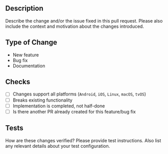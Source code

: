 ## Description

Describe the change and/or the issue fixed in this pull request.
Please also include the context and motivation about the changes introduced.

## Type of Change

- New feature
- Bug fix
- Documentation

## Checks

- [ ] Changes support all platforms (`Android`, `iOS`, `Linux`, `macOS`, `tvOS`)
- [ ] Breaks existing functionality
- [ ] Implementation is completed, not half-done
- [ ] Is there another PR already created for this feature/bug fix

## Tests

How are these changes verified? Please provide test instructions.
Also list any relevant details about your test configuration.
